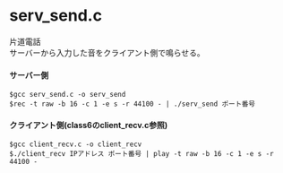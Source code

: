 # serv_send.c  
片道電話  
サーバーから入力した音をクライアント側で鳴らせる。  
#### サーバー側
```
$gcc serv_send.c -o serv_send  
$rec -t raw -b 16 -c 1 -e s -r 44100 - | ./serv_send ポート番号
```
#### クライアント側(class6のclient_recv.c参照)  
```
$gcc client_recv.c -o client_recv  
$./client_recv IPアドレス ポート番号 | play -t raw -b 16 -c 1 -e s -r 44100 -  
```

